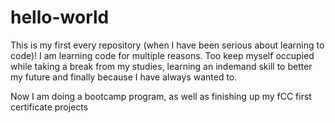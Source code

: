 # hello-world
This is my first every repository (when I have been serious about learning to code)! 
I am learning code for multiple reasons. Too keep myself occupied while taking a break from my studies, learning an indemand skill to better my future and finally because I have always wanted to.

Now I am doing a bootcamp program, as well as finishing up my fCC first certificate projects

<!--This is a dummy pull request for a tutorial-->
